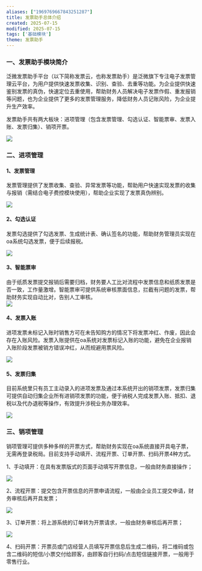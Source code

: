 ```yaml
---
aliases: ["1969769667843251287"]
title: 发票助手总体介绍
created: 2025-07-15
modified: 2025-07-15
tags: ['基础模块']
theme: 发票助手
---
```


### 一、发票助手模块简介

泛微发票助手平台（以下简称发票云，也称发票助手）是泛微旗下专注电子发票管理云平台，为用户提供快速发票收集、识别、查验、去重等功能。为企业提供快速鉴别发票的真伪，快速定位去重使用，帮助财务人员解决电子发票作假、重发报销等问题，也为企业提供了更多的发票管理服务，降低财务人员记账风险，为企业提升生产效率。

发票助手共有两大板块：进项管理（包含发票管理、勾选认证、智能票审、发票入账、发票归集）、销项开票。

![](https://myhelpdoc.oss-cn-heyuan.aliyuncs.com/mdimages/a9bb0246596164393caa89dbf8c761e9.jpg)

### 二、进项管理

#### 1、发票管理

发票管理提供了发票收集、查验、异常发票等功能，帮助用户快速实现发票的收集与报销（需结合电子费控模块使用），帮助企业实现了发票真伪辨别。

![](https://myhelpdoc.oss-cn-heyuan.aliyuncs.com/mdimages/5a35ae8820bc28e2012969997791a6c9.jpg)

####

#### 2、勾选认证

发票勾选提供了勾选发票、生成统计表、确认签名的功能，帮助财务管理员实现在oa系统勾选发票，便于后续报税。

![](https://myhelpdoc.oss-cn-heyuan.aliyuncs.com/mdimages/931942857fca96c7f6b21b5cd4f8bd31.jpg)

#### 3、智能票审

由于纸质发票提交报销后需要归档，财务要人工比对流程中发票信息和纸质发票是否一致，工作量激增。智能票审可提供系统审核票面信息，拦截有问题的发票，帮助财务实现自动比对，告别人工审核。  
![](https://myhelpdoc.oss-cn-heyuan.aliyuncs.com/mdimages/36aa5378e3cd24382df454dfb4e2b2ad.jpg)

#### 4、发票入账

进项发票未标记入账时销售方可在未告知购方的情况下将发票冲红、作废，因此会存在入账风险。发票入账提供在oa系统对发票标记入账的功能，避免在企业报销入账阶段发票被销方错误冲红，从而规避用票风险。

![](https://myhelpdoc.oss-cn-heyuan.aliyuncs.com/mdimages/4da3753c89de5ea2ec7948bd22377594.jpg)

#### 5、发票归集

目前系统里只有员工主动录入的进项发票及通过本系统开出的销项发票，发票归集可提供自动归集企业所有进销项发票的功能，便于纳税人完成发票入账、抵扣、退税以及代办退税等操作，有效提升涉税业务办理效率。

![](https://myhelpdoc.oss-cn-heyuan.aliyuncs.com/mdimages/c795f9bf6757d34bd9171274ba89ed92.jpg)

### 三、销项管理

销项管理可提供多种多样的开票方式，帮助财务实现在oa系统直接开具电子票，无需再登录税局。目前支持手动填开、流程开票、订单开票、扫码开票4种方式。

1、手动填开：在具有发票版式的页面手动填写开票信息，一般由财务直接操作；

![](https://myhelpdoc.oss-cn-heyuan.aliyuncs.com/mdimages/b32ba42d0aa67c76246fa41d38c1866b.jpg)

2、流程开票：提交包含开票信息的开票申请流程，一般由企业员工提交申请，财务审核后再开具发票；

![](https://myhelpdoc.oss-cn-heyuan.aliyuncs.com/mdimages/3092e186fa407f41b3510683c0383fe8.jpg)

3、订单开票：将上游系统的订单转为开票请求，一般由财务审核后再开票；

![](https://myhelpdoc.oss-cn-heyuan.aliyuncs.com/mdimages/6e222c1f3eaeebfe9850675384ffac1a.jpg)

4、扫码开票：开票员或门店经营人员填写开票信息后生成二维码，将二维码或包含二维码的短信/小票交付给顾客，由顾客自行扫码/点击短信链接开票，一般用于零售行业。

